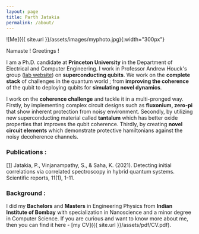```yaml
---
layout: page
title: Parth Jatakia
permalink: /about/
---
```


![Me]({{ site.url }}/assets/images/myphoto.jpg){:width="300px"}

Namaste ! Greetings !

I am a Ph.D. candidate at **Princeton University** in the Department of Electrical and Computer Engineering. I work in Professor Andrew Houck's group ([lab website](https://houcklab.princeton.edu/)) on **superconducting qubits**. We work on the **complete stack** of challenges in the quantum world ; from **improving the coherence** of the qubit to deploying qubits for **simulating novel dynamics**. 

I work on the **coherence challenge** and tackle it in a multi-pronged way. Firstly, by implementing complex circuit designs such as **fluxonium, zero-pi** that show inherent protection from noisy environment. Secondly, by utilizing new superconducting material called **tantalum** which has better oxide properties that improves the qubit coherence. Thirdly, by creating **novel circuit elements** which demonstrate protective hamiltonians against the noisy decoherence channels. 

### Publications :
[[1]](https://www.nature.com/articles/s41598-021-99718-7)  Jatakia, P., Vinjanampathy, S., & Saha, K. (2021). Detecting initial correlations via correlated spectroscopy in hybrid quantum systems. Scientific reports, 11(1), 1-11.

### Background : 
I did my **Bachelors** and **Masters** in Engineering Physics from **Indian Institute of Bombay** with specialization in Nanoscience and a minor degree in Computer Science. If you are curious and want to know more about me, then you can find it here - [my CV]({{ site.url }}/assets/pdf/CV.pdf).

